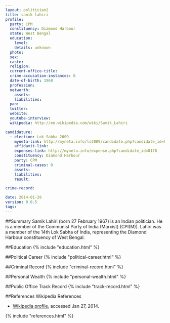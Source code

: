 ```yaml
---
layout: politician2
title: samik lahiri
profile: 
  party: CPM
  constituency: Diamond Harbour
  state: West Bengal
  education: 
    level: 
    details: unknown
  photo: 
  sex: 
  caste: 
  religion: 
  current-office-title: 
  crime-accusation-instances: 0
  date-of-birth: 1968
  profession: 
  networth: 
    assets: 
    liabilities: 
  pan: 
  twitter: 
  website: 
  youtube-interview: 
  wikipedia: http://en.wikipedia.com/wiki/Samik_Lahiri

candidature: 
  - election: Lok Sabha 2009
    myneta-link: http://myneta.info/ls2009/candidate.php?candidate_id=8178
    affidavit-link: 
    expenses-link: http://myneta.info/expense.php?candidate_id=8178
    constituency: Diamond Harbour 
    party: CPM
    criminal-cases: 0
    assets: 
    liabilities: 
    result:  

crime-record: 

date: 2014-01-28
version: 0.0.5
tags: 
---
```

##Summary
Samik Lahiri (born 27 February 1967) is an Indian politician. He is a member of the Communist Party of India (Marxist) (CPI(M)). Lahiri was a member of the 14th Lok Sabha of India, representing the Diamond Harbour constituency of West Bengal.


##Education
{% include "education.html" %}


##Political Career
{% include "political-career.html" %}


##Criminal Record
{% include "criminal-record.html" %}


##Personal Wealth
{% include "personal-wealth.html" %}


##Public Office Track Record
{% include "track-record.html" %}


##References
Wikipedia References
- [Wikipedia profile]({{page.profile.wikipedia}}), accessed Jan 27, 2014.



{% include "references.html" %}